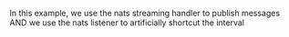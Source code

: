 In this example, we use the nats streaming handler to publish messages AND we
use the nats listener to artificially shortcut the interval
